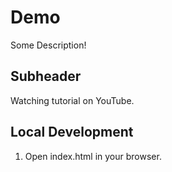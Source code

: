 # Demo
Some Description!

## Subheader
Watching tutorial on YouTube.

## Local Development
1. Open index.html in your browser.

